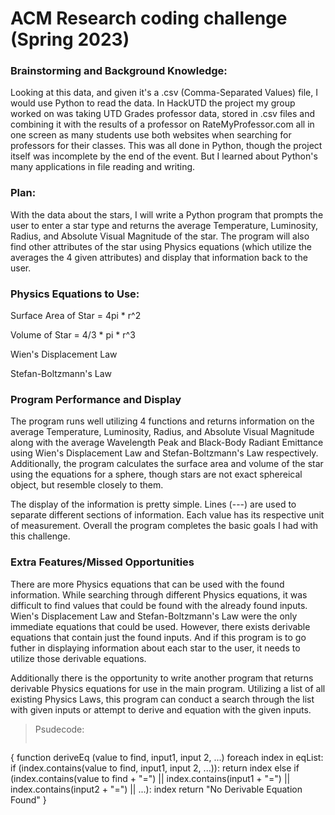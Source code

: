 # ACM Research coding challenge (Spring 2023)

### Brainstorming and Background Knowledge:
Looking at this data, and given it's a .csv (Comma-Separated Values) file, I would use Python to read the data. In HackUTD the project my group worked on was taking
UTD Grades professor data, stored in .csv files and combining it with the results of a professor on RateMyProfessor.com all in one screen as many students use both
websites when searching for professors for their classes. This was all done in Python, though the project itself was incomplete by the end of the event. But I learned
about Python's many applications in file reading and writing.

### Plan:
With the data about the stars, I will write a Python program that prompts the user to enter a star type and returns the average Temperature, Luminosity, Radius, and
Absolute Visual Magnitude of the star. The program will also find other attributes of the star using Physics equations (which utilize the averages the 4 given attributes) and display that information back to the user.

### Physics Equations to Use:
Surface Area of Star = 4pi * r^2

Volume of Star = 4/3 * pi * r^3

Wien's Displacement Law

Stefan-Boltzmann's Law

### Program Performance and Display
The program runs well utilizing 4 functions and returns information on the average Temperature, Luminosity, Radius, and Absolute Visual Magnitude along with the average
Wavelength Peak and Black-Body Radiant Emittance using Wien's Displacement Law and Stefan-Boltzmann's Law respectively. Additionally, the program calculates the surface
area and volume of the star using the equations for a sphere, though stars are not exact sphereical object, but resemble closely to them.

The display of the information is pretty simple. Lines (---) are used to separate different sections of information. Each value has its respective unit of measurement.
Overall the program completes the basic goals I had with this challenge.

### Extra Features/Missed Opportunities
There are more Physics equations that can be used with the found information. While searching through different Physics equations, it was difficult to find values that
could be found with the already found inputs. Wien's Displacement Law and Stefan-Boltzmann's Law were the only immediate equations that could be used. However, there
exists derivable equations that contain just the found inputs. And if this program is to go futher in displaying information about each star to the user, it needs to
utilize those derivable equations.

Additionally there is the opportunity to write another program that returns derivable Physics equations for use in the main program. Utilizing a list of all existing
Physics Laws, this program can conduct a search through the list with given inputs or attempt to derive and equation with the given inputs.

>Psudecode:
>```
{
    function deriveEq (value to find, input1, input 2, ...)
	foreach index in eqList:
		if (index.contains(value to find, input1, input 2, ...)):
			return index
		else if (index.contains(value to find + "=") || index.contains(input1 + "=") || index.contains(input2 + "=") || ...):
			index
	return "No Derivable Equation Found"
}
```